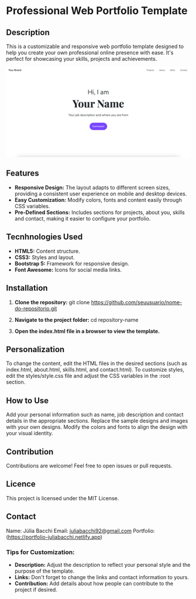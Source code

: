 # Professional Web Portfolio Template

## Description

This is a customizable and responsive web portfolio template designed to help you create your own professional online presence with ease. It's perfect for showcasing your skills, projects and achievements.

![Screenshot from Homepage's Portfolio Template](./images/Screenshot.png)


## Features

- **Responsive Design:** The layout adapts to different screen sizes, providing a consistent user experience on mobile and desktop devices.
- **Easy Customization:** Modify colors, fonts and content easily through CSS variables.
- **Pre-Defined Sections:** Includes sections for projects, about you, skills and contact, making it easier to configure your portfolio.
  
## Tecnhnologies Used

- **HTML5:** Content structure.
- **CSS3:** Styles and layout.
- **Bootstrap 5:** Framework for responsive design.
- **Font Awesome:** Icons for social media links.
  
## Installation

1. **Clone the repository:**
   git clone https://github.com/seuusuario/nome-do-repositorio.git

2. **Navigate to the project folder:**
   cd repository-name

3. **Open the index.html file in a browser to view the template.**

## Personalization

To change the content, edit the HTML files in the desired sections (such as index.html, about.html, skills.html, and contact.html).
To customize styles, edit the styles/style.css file and adjust the CSS variables in the :root section.

## How to Use

Add your personal information such as name, job description and contact details in the appropriate sections.
Replace the sample designs and images with your own designs.
Modify the colors and fonts to align the design with your visual identity.

## Contribution

Contributions are welcome! Feel free to open issues or pull requests.

## Licence

This project is licensed under the MIT License.

## Contact

Name: Júlia Bacchi
Email: juliabacchi92@gmail.com
Portfolio: (https://portfolio-juliabacchi.netlify.app)

### Tips for Customization:

- **Description:** Adjust the description to reflect your personal style and the purpose of the template.
- **Links:** Don't forget to change the links and contact information to yours.
- **Contribution:** Add details about how people can contribute to the project if desired.

